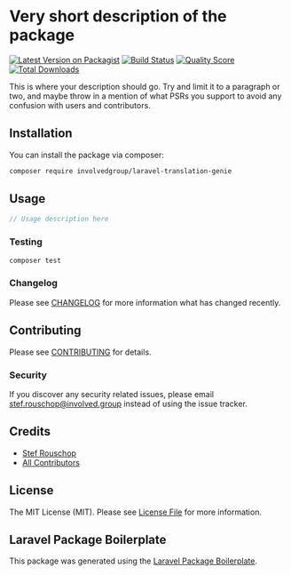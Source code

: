 # Very short description of the package

[![Latest Version on Packagist](https://img.shields.io/packagist/v/involvedgroup/laravel-translation-genie.svg?style=flat-square)](https://packagist.org/packages/involvedgroup/laravel-translation-genie)
[![Build Status](https://img.shields.io/travis/involvedgroup/laravel-translation-genie/master.svg?style=flat-square)](https://travis-ci.org/involvedgroup/laravel-translation-genie)
[![Quality Score](https://img.shields.io/scrutinizer/g/involvedgroup/laravel-translation-genie.svg?style=flat-square)](https://scrutinizer-ci.com/g/involvedgroup/laravel-translation-genie)
[![Total Downloads](https://img.shields.io/packagist/dt/involvedgroup/laravel-translation-genie.svg?style=flat-square)](https://packagist.org/packages/involvedgroup/laravel-translation-genie)

This is where your description should go. Try and limit it to a paragraph or two, and maybe throw in a mention of what PSRs you support to avoid any confusion with users and contributors.

## Installation

You can install the package via composer:

```bash
composer require involvedgroup/laravel-translation-genie
```

## Usage

``` php
// Usage description here
```

### Testing

``` bash
composer test
```

### Changelog

Please see [CHANGELOG](CHANGELOG.md) for more information what has changed recently.

## Contributing

Please see [CONTRIBUTING](CONTRIBUTING.md) for details.

### Security

If you discover any security related issues, please email stef.rouschop@involved.group instead of using the issue tracker.

## Credits

- [Stef Rouschop](https://github.com/involvedgroup)
- [All Contributors](../../contributors)

## License

The MIT License (MIT). Please see [License File](LICENSE.md) for more information.

## Laravel Package Boilerplate

This package was generated using the [Laravel Package Boilerplate](https://laravelpackageboilerplate.com).